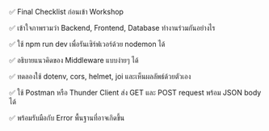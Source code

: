✅ Final Checklist ก่อนเข้า Workshop

✅ เข้าใจภาพรวมว่า Backend, Frontend, Database ทำงานร่วมกันอย่างไร

✅ ใช้ npm run dev เพื่อรันเซิร์ฟเวอร์ด้วย nodemon ได้

✅ อธิบายแนวคิดของ Middleware แบบง่ายๆ ได้

✅ ทดลองใช้ dotenv, cors, helmet, joi และเห็นผลลัพธ์ด้วยตัวเอง

✅ ใช้ Postman หรือ Thunder Client ส่ง GET และ POST request พร้อม JSON body ได้

✅ พร้อมรับมือกับ Error พื้นฐานที่อาจเกิดขึ้น
